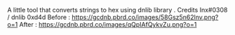 A little tool that converts strings to hex using dnlib library .
Credits
Inx#0308 / dnlib 0xd4d
Before : https://gcdnb.pbrd.co/images/58Gsz5n62lnv.png?o=1
After : https://gcdnb.pbrd.co/images/qQpIAfQykvZu.png?o=1
